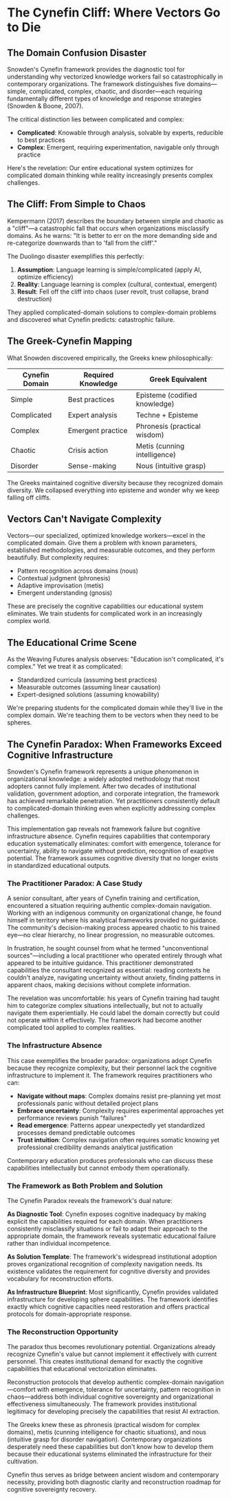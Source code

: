 # The Cynefin Cliff: Where Vectors Go to Die

## The Domain Confusion Disaster

Snowden's Cynefin framework provides the diagnostic tool for understanding why vectorized knowledge workers fail so catastrophically in contemporary organizations. The framework distinguishes five domains—simple, complicated, complex, chaotic, and disorder—each requiring fundamentally different types of knowledge and response strategies (Snowden & Boone, 2007).

The critical distinction lies between complicated and complex:
- **Complicated**: Knowable through analysis, solvable by experts, reducible to best practices
- **Complex**: Emergent, requiring experimentation, navigable only through practice

Here's the revelation: Our entire educational system optimizes for complicated domain thinking while reality increasingly presents complex challenges.

## The Cliff: From Simple to Chaos

Kempermann (2017) describes the boundary between simple and chaotic as a "cliff"—a catastrophic fall that occurs when organizations misclassify domains. As he warns: "It is better to err on the more demanding side and re-categorize downwards than to 'fall from the cliff'."

The Duolingo disaster exemplifies this perfectly:
1. **Assumption**: Language learning is simple/complicated (apply AI, optimize efficiency)
2. **Reality**: Language learning is complex (cultural, contextual, emergent)
3. **Result**: Fell off the cliff into chaos (user revolt, trust collapse, brand destruction)

They applied complicated-domain solutions to complex-domain problems and discovered what Cynefin predicts: catastrophic failure.

## The Greek-Cynefin Mapping

What Snowden discovered empirically, the Greeks knew philosophically:

| Cynefin Domain | Required Knowledge | Greek Equivalent |
|----------------|-------------------|------------------|
| Simple | Best practices | Episteme (codified knowledge) |
| Complicated | Expert analysis | Techne + Episteme |
| Complex | Emergent practice | Phronesis (practical wisdom) |
| Chaotic | Crisis action | Metis (cunning intelligence) |
| Disorder | Sense-making | Nous (intuitive grasp) |

The Greeks maintained cognitive diversity because they recognized domain diversity. We collapsed everything into episteme and wonder why we keep falling off cliffs.

## Vectors Can't Navigate Complexity

Vectors—our specialized, optimized knowledge workers—excel in the complicated domain. Give them a problem with known parameters, established methodologies, and measurable outcomes, and they perform beautifully. But complexity requires:
- Pattern recognition across domains (nous)
- Contextual judgment (phronesis)  
- Adaptive improvisation (metis)
- Emergent understanding (gnosis)

These are precisely the cognitive capabilities our educational system eliminates. We train students for complicated work in an increasingly complex world.

## The Educational Crime Scene

As the Weaving Futures analysis observes: "Education isn't complicated, it's complex." Yet we treat it as complicated:
- Standardized curricula (assuming best practices)
- Measurable outcomes (assuming linear causation)
- Expert-designed solutions (assuming knowability)

We're preparing students for the complicated domain while they'll live in the complex domain. We're teaching them to be vectors when they need to be spheres.

## The Cynefin Paradox: When Frameworks Exceed Cognitive Infrastructure

Snowden's Cynefin framework represents a unique phenomenon in organizational knowledge: a widely adopted methodology that most adopters cannot fully implement. After two decades of institutional validation, government adoption, and corporate integration, the framework has achieved remarkable penetration. Yet practitioners consistently default to complicated-domain thinking even when explicitly addressing complex challenges.

This implementation gap reveals not framework failure but cognitive infrastructure absence. Cynefin requires capabilities that contemporary education systematically eliminates: comfort with emergence, tolerance for uncertainty, ability to navigate without prediction, recognition of exaptive potential. The framework assumes cognitive diversity that no longer exists in standardized educational outputs.

### The Practitioner Paradox: A Case Study

A senior consultant, after years of Cynefin training and certification, encountered a situation requiring authentic complex-domain navigation. Working with an indigenous community on organizational change, he found himself in territory where his analytical frameworks provided no guidance. The community's decision-making process appeared chaotic to his trained eye—no clear hierarchy, no linear progression, no measurable outcomes.

In frustration, he sought counsel from what he termed "unconventional sources"—including a local practitioner who operated entirely through what appeared to be intuitive guidance. This practitioner demonstrated capabilities the consultant recognized as essential: reading contexts he couldn't analyze, navigating uncertainty without anxiety, finding patterns in apparent chaos, making decisions without complete information.

The revelation was uncomfortable: his years of Cynefin training had taught him to categorize complex situations intellectually, but not to actually navigate them experientially. He could label the domain correctly but could not operate within it effectively. The framework had become another complicated tool applied to complex realities.

### The Infrastructure Absence

This case exemplifies the broader paradox: organizations adopt Cynefin because they recognize complexity, but their personnel lack the cognitive infrastructure to implement it. The framework requires practitioners who can:

- **Navigate without maps**: Complex domains resist pre-planning yet most professionals panic without detailed project plans
- **Embrace uncertainty**: Complexity requires experimental approaches yet performance reviews punish "failures"  
- **Read emergence**: Patterns appear unexpectedly yet standardized processes demand predictable outcomes
- **Trust intuition**: Complex navigation often requires somatic knowing yet professional credibility demands analytical justification

Contemporary education produces professionals who can discuss these capabilities intellectually but cannot embody them operationally.

### The Framework as Both Problem and Solution

The Cynefin Paradox reveals the framework's dual nature:

**As Diagnostic Tool**: Cynefin exposes cognitive inadequacy by making explicit the capabilities required for each domain. When practitioners consistently misclassify situations or fail to adapt their approach to the appropriate domain, the framework reveals systematic educational failure rather than individual incompetence.

**As Solution Template**: The framework's widespread institutional adoption proves organizational recognition of complexity navigation needs. Its existence validates the requirement for cognitive diversity and provides vocabulary for reconstruction efforts.

**As Infrastructure Blueprint**: Most significantly, Cynefin provides validated infrastructure for developing sphere capabilities. The framework identifies exactly which cognitive capacities need restoration and offers practical protocols for domain-appropriate response.

### The Reconstruction Opportunity

The paradox thus becomes revolutionary potential. Organizations already recognize Cynefin's value but cannot implement it effectively with current personnel. This creates institutional demand for exactly the cognitive capabilities that educational vectorization eliminates.

Reconstruction protocols that develop authentic complex-domain navigation—comfort with emergence, tolerance for uncertainty, pattern recognition in chaos—address both individual cognitive sovereignty and organizational effectiveness simultaneously. The framework provides institutional legitimacy for developing precisely the capabilities that resist AI extraction.

The Greeks knew these as phronesis (practical wisdom for complex domains), metis (cunning intelligence for chaotic situations), and nous (intuitive grasp for disorder navigation). Contemporary organizations desperately need these capabilities but don't know how to develop them because their educational systems eliminated the infrastructure for their cultivation.

Cynefin thus serves as bridge between ancient wisdom and contemporary necessity, providing both diagnostic clarity and reconstruction roadmap for cognitive sovereignty recovery.